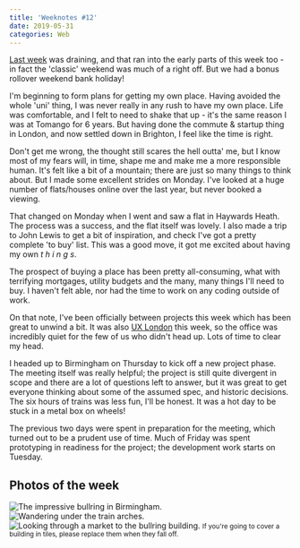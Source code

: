 ```yaml
---
title: 'Weeknotes #12'
date: 2019-05-31
categories: Web
---
```


[Last week](/blog/weeknotes-11/) was draining, and that ran into the early parts of this week too - in fact the 'classic' weekend was much of a right off. But we had a bonus rollover weekend bank holiday!

I'm beginning to form plans for getting my own place. Having avoided the whole 'uni' thing, I was never really in any rush to have my own place. Life was comfortable, and I felt to need to shake that up - it's the same reason I was at Tomango for 6 years. But having done the commute & startup thing in London, and now settled down in Brighton, I feel like the time is right.

Don't get me wrong, the thought still scares the hell outta' me, but I know most of my fears will, in time, shape me and make me a more responsible human. It's felt like a bit of a mountain; there are just so many things to think about. But I made some excellent strides on Monday. I've looked at a huge number of flats/houses online over the last year, but never booked a viewing.

That changed on Monday when I went and saw a flat in Haywards Heath. The process was a success, and the flat itself was lovely. I also made a trip to John Lewis to get a bit of inspiration, and check I've got a pretty complete 'to buy' list. This was a good move, it got me excited about having my own _t h i n g s_.

The prospect of buying a place has been pretty all-consuming, what with terrifying mortgages, utility budgets and the many, many things I'll need to buy. I haven't felt able, nor had the time to work on any coding outside of work.

On that note, I've been officially between projects this week which has been great to unwind a bit. It was also [UX London](https://2019.uxlondon.com) this week, so the office was incredibly quiet for the few of us who didn't head up. Lots of time to clear my head.

I headed up to Birmingham on Thursday to kick off a new project phase. The meeting itself was really helpful; the project is still quite divergent in scope and there are a lot of questions left to answer, but it was great to get everyone thinking about some of the assumed spec, and historic decisions. The six hours of trains was less fun, I'll be honest. It was a hot day to be stuck in a metal box on wheels!

The previous two days were spent in preparation for the meeting, which turned out to be a prudent use of time. Much of Friday was spent prototyping in readiness for the project; the development work starts on Tuesday.

## Photos of the week

![The impressive bullring in Birmingham.](/images/blog/weeknotes-12-1.jpg)
![Wandering under the train arches.](/images/blog/weeknotes-12-2.jpg)
![Looking through a market to the bullring building.](/images/blog/weeknotes-12-3.jpg)
<small>If you're going to cover a building in tiles, please replace them when they fall off.</small>
